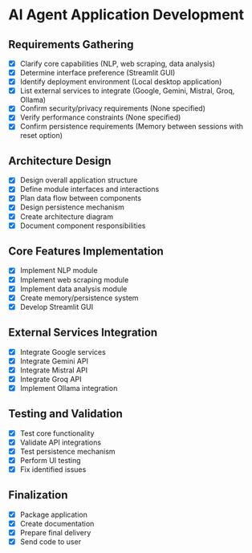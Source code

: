 # AI Agent Application Development

## Requirements Gathering
- [x] Clarify core capabilities (NLP, web scraping, data analysis)
- [x] Determine interface preference (Streamlit GUI)
- [x] Identify deployment environment (Local desktop application)
- [x] List external services to integrate (Google, Gemini, Mistral, Groq, Ollama)
- [x] Confirm security/privacy requirements (None specified)
- [x] Verify performance constraints (None specified)
- [x] Confirm persistence requirements (Memory between sessions with reset option)

## Architecture Design
- [x] Design overall application structure
- [x] Define module interfaces and interactions
- [x] Plan data flow between components
- [x] Design persistence mechanism
- [x] Create architecture diagram
- [x] Document component responsibilities

## Core Features Implementation
- [x] Implement NLP module
- [x] Implement web scraping module
- [x] Implement data analysis module
- [x] Create memory/persistence system
- [x] Develop Streamlit GUI

## External Services Integration
- [x] Integrate Google services
- [x] Integrate Gemini API
- [x] Integrate Mistral API
- [x] Integrate Groq API
- [x] Implement Ollama integration

## Testing and Validation
- [x] Test core functionality
- [x] Validate API integrations
- [x] Test persistence mechanism
- [x] Perform UI testing
- [x] Fix identified issues

## Finalization
- [x] Package application
- [x] Create documentation
- [x] Prepare final delivery
- [x] Send code to user
